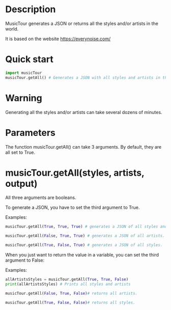 # Description

MusicTour generates a JSON or returns all the styles and/or artists in the world.

It is based on the website https://everynoise.com/

# Quick start

```python
import musicTour
musicTour.getAll() # Generates a JSON with all styles and artists in the world
```

# Warning

Generating all the styles and/or artists can take several dozens of minutes.

# Parameters

The function musicTour.getAll() can take 3 arguments.
By default, they are all set to True.

# musicTour.getAll(styles, artists, output)

All three arguments are booleans.

To generate a JSON, you have to set the third argument to True.

Examples:

```python
musicTour.getAll(True, True, True) # generates a JSON of all styles and artists.

musicTour.getAll(False, True, True) # generates a JSON of all artists.

musicTour.getAll(True, False, True) # generates a JSON of all styles.
```

When you just want to return the value in a variable, you can set the third argument to False:

Examples:

```python
allArtistsStyles = musicTour.getAll(True, True, False)
print(allArtistsStyles) # Prints all styles and artists

musicTour.getAll(False, True, False)# returns all artists.

musicTour.getAll(True, False, False)# returns all styles.
```
